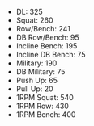 * DL: 325
*  Squat: 260
*  Row/Bench: 241
*  DB Row/Bench: 95
*  Incline Bench: 195
*  Incline DB Bench: 75
*  Military: 190
*  DB Military: 75
*  Push Up: 65
*  Pull Up: 20
*  1RPM Squat: 540
*  1RPM Row: 430
*  1RPM Bench: 400
